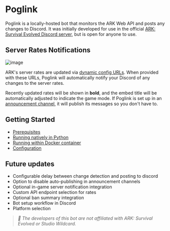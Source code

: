 # Poglink

Poglink is a locally-hosted bot that monitors the ARK Web API and posts any changes to Discord. It was initially developed for use in the official [ARK: Survival Evolved Discord server](https://discord.gg/playark), but is open for anyone to use. 

## Server Rates Notifications
![image](https://i.ibb.co/2t9gR5K/poglink.png)

ARK's server rates are updated via [dynamic config URLs](https://arkdedicated.com/dynamicconfig.ini). When provided with these URLs, Poglink will automatically notify your Discord of any changes to the server rates.

Recently updated rates will be shown in **bold**, and the embed title will be automatically adjusted to indicate the game mode. If Poglink is set up in an [announcement channel](https://support.discord.com/hc/en-us/articles/360032008192-Announcement-Channels-), it will publish its messages so you don't have to.

## Getting Started 
- [Prerequisites](https://github.com/FM-17/poglink/blob/main/docs/prerequisites.md)
- [Running natively in Python](https://github.com/FM-17/poglink/blob/main/docs/native-installation.md)
- [Running within Docker container](https://github.com/FM-17/poglink/blob/main/docs/docker-installation.md)
- [Configuration](https://github.com/FM-17/poglink/blob/main/docs/configuration.md)

## Future updates
- Configurable delay between change detection and posting to discord
- Option to disable auto-publishing in announcement channels
- Optional in-game server notification integration
- Custom API endpoint selection for rates
- Optional ban summary integration
- Bot setup workflow in Discord
- Platform selection

> _📝 The developers of this bot are not affiliated with ARK: Survival Evolved or Studio Wildcard._
